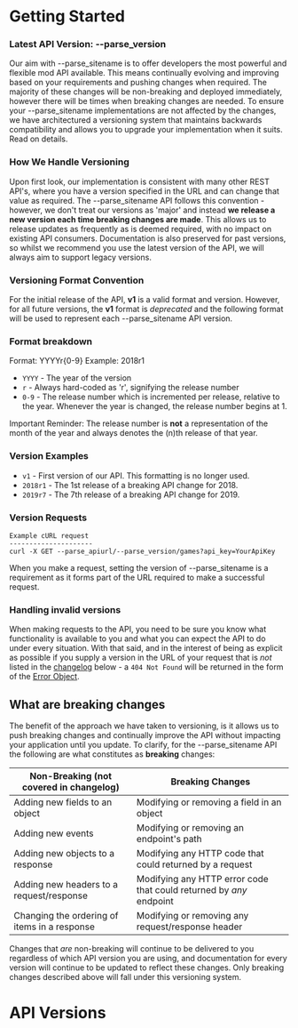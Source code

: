 # Getting Started

### Latest API Version: <span class="versionwrap latest">--parse_version</span> 

Our aim with --parse_sitename is to offer developers the most powerful and flexible mod API available. This means continually evolving and improving based on your requirements and pushing changes when required. The majority of these changes will be non-breaking and deployed immediately, however there will be times when breaking changes are needed. To ensure your --parse_sitename implementations are not affected by the changes, we have architectured a versioning system that maintains backwards compatibility and allows you to upgrade your implementation when it suits. Read on details.

### How We Handle Versioning

Upon first look, our implementation is consistent with many other REST API's, where you have a version specified in the URL and can change that value as required. The --parse_sitename API follows this convention - however, we don't treat our versions as 'major' and instead __we release a new version each time breaking changes are made__. This allows us to release updates as frequently as is deemed required, with no impact on existing API consumers. Documentation is also preserved for past versions, so whilst we recommend you use the latest version of the API, we will always aim to support legacy versions.

### Versioning Format Convention

For the initial release of the API, __v1__ is a valid format and version.
However, for all future versions, the __v1__ format is _deprecated_ and the following format will be used to represent each --parse_sitename API version.

### Format breakdown

Format: <span class="versionwrap">YYYYr{0-9}</span>
Example: <span class="versionwrap latest">2018r1</span>

- `YYYY` - The year of the version
- `r` - Always hard-coded as 'r', signifying the release number
- `0-9` - The release number which is incremented per release, relative to the year.
Whenever the year is changed, the release number begins at 1.

Important Reminder: The release number is __not__ a representation of the month of 
the year and always denotes the (n)th release of that year.

### Version Examples

- `v1` - First version of our API. This formatting is no longer used.
- `2018r1` - The 1st release of a breaking API change for 2018.
- `2019r7` - The 7th release of a breaking API change for 2019.

### Version Requests
```shell
Example cURL request
---------------------
curl -X GET --parse_apiurl/--parse_version/games?api_key=YourApiKey
```

When you make a request, setting the version of --parse_sitename is a requirement as it forms
part of the URL required to make a successful request. 

### Handling invalid versions

When making requests to the API, you need to be sure you know what functionality is available to you
and what you can expect the API to do under every situation. With that said, and in the interest of
being as explicit as possible if you supply a version in the URL of your request that is _not_ listed
in the [changelog](#api-versions) below - a `404 Not Found` will be returned in the form of the [Error Object](/#error-object).

## What are breaking changes

The benefit of the approach we have taken to versioning, is it allows us to push breaking changes
and continually improve the API without impacting your application until you update. To clarify, for the --parse_sitename API the following
are what constitutes as __breaking__ changes:

Non-Breaking (not covered in changelog) | Breaking Changes
---------- | ----------  
Adding new fields to an object | Modifying or removing a field in an object
Adding new events | Modifying or removing an endpoint's path
Adding new objects to a response | Modifying any HTTP code that could returned by a request
Adding new headers to a request/response | Modifying any HTTP error code that could returned by _any_ endpoint
Changing the ordering of items in a response | Modifying or removing any request/response header
  
Changes that _are_ non-breaking will continue to be delivered to you regardless of which API version you are using, and documentation for every version will continue to be updated to reflect these changes. Only breaking changes described above will fall under this versioning system.

# API Versions